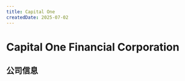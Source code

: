 ```yaml
---
title: Capital One
createdDate: 2025-07-02
---
```


# Capital One Financial Corporation

## 公司信息

<DirectHireCompanyTable state="virginia" city="mclean" companyJsonFileName="capital-one" />